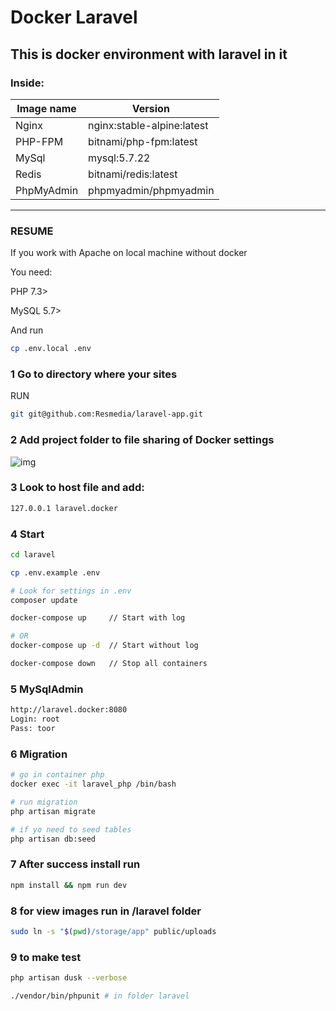 # Docker Laravel 

## This is docker environment with laravel in it 

### Inside: 

Image name | Version
------------ | -------------
Nginx | nginx:stable-alpine:latest
PHP-FPM | bitnami/php-fpm:latest
MySql | mysql:5.7.22
Redis | bitnami/redis:latest
PhpMyAdmin | phpmyadmin/phpmyadmin

--------------------------------------------

### RESUME

If you work with Apache on local machine without docker

You need:

PHP 7.3>

MySQL 5.7>

And run

```bash
cp .env.local .env
```

### 1 Go to directory where your sites

RUN
```bash
git git@github.com:Resmedia/laravel-app.git
```

### 2 Add project folder to file sharing of Docker settings 

![img](https://image.prntscr.com/image/C5r_SEtQS5_XaMBe6tDtyQ.png)

### 3 Look to host file and add:

```bash
127.0.0.1 laravel.docker
```


### 4 Start

```bash
cd laravel

cp .env.example .env

# Look for settings in .env
composer update

docker-compose up     // Start with log

# OR
docker-compose up -d  // Start without log

docker-compose down   // Stop all containers
```

### 5 MySqlAdmin

```bash
http://laravel.docker:8080
Login: root
Pass: toor
```
### 6 Migration

```bash
# go in container php
docker exec -it laravel_php /bin/bash

# run migration
php artisan migrate

# if yo need to seed tables
php artisan db:seed
```

### 7 After success install run

```bash
npm install && npm run dev
```

### 8 for view images run in /laravel folder 
```bash
sudo ln -s "$(pwd)/storage/app" public/uploads
```

### 9 to make test
```bash
php artisan dusk --verbose

./vendor/bin/phpunit # in folder laravel
```